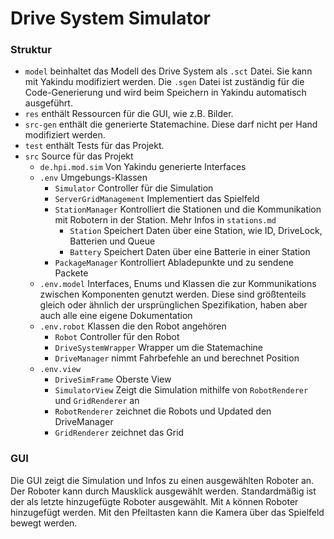# Drive System Simulator

### Struktur
- `model` beinhaltet das Modell des Drive System als `.sct` Datei.
  Sie kann mit Yakindu modifiziert werden. 
  Die `.sgen` Datei ist zuständig für die Code-Generierung und wird beim Speichern in Yakindu automatisch ausgeführt.
- `res` enthält Ressourcen für die GUI, wie z.B. Bilder.
- `src-gen` enthält die generierte Statemachine. Diese darf nicht per Hand modifiziert werden.
- `test` enthält Tests für das Projekt.
- `src` Source für das Projekt
  - `de.hpi.mod.sim` Von Yakindu generierte Interfaces
  - `.env` Umgebungs-Klassen 
    - `Simulator` Controller für die Simulation
    - `ServerGridManagement` Implementiert das Spielfeld
    - `StationManager` Kontrolliert die Stationen und die Kommunikation mit Robotern in der Station. Mehr Infos in `stations.md`
      - `Station` Speichert Daten über eine Station, wie ID, DriveLock, Batterien und Queue
      - `Battery` Speichert Daten über eine Batterie in einer Station
    - `PackageManager` Kontrolliert Abladepunkte und zu sendene Packete
  - `.env.model` Interfaces, Enums und Klassen die zur Kommunikations zwischen Komponenten genutzt werden. Diese sind größtenteils gleich oder ähnlich der ursprünglichen Spezifikation, haben aber auch alle eine eigene Dokumentation
  - `.env.robot` Klassen die den Robot angehören
    - `Robot` Controller für den Robot
    - `DriveSystemWrapper` Wrapper um die Statemachine
    - `DriveManager` nimmt Fahrbefehle an und berechnet Position
  - `.env.view`
    - `DriveSimFrame` Oberste View
    - `SimulatorView` Zeigt die Simulation mithilfe von `RobotRenderer` und `GridRenderer` an
    - `RobotRenderer` zeichnet die Robots und Updated den DriveManager
    - `GridRenderer` zeichnet das Grid

### GUI
Die GUI zeigt die Simulation und Infos zu einen ausgewählten Roboter an.
Der Roboter kann durch Mausklick ausgewählt werden.
Standardmäßig ist der als letzte hinzugefügte Roboter ausgewählt.
Mit `A` können Roboter hinzugefügt werden.
Mit den Pfeiltasten kann die Kamera über das Spielfeld bewegt werden.